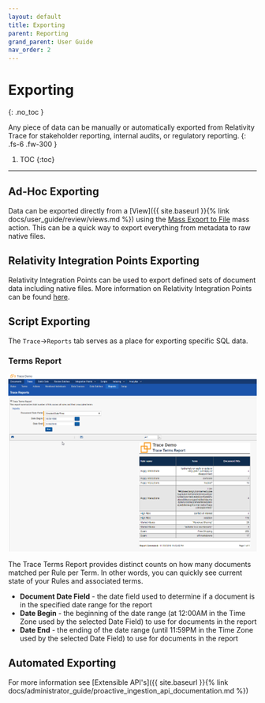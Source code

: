 ```yaml
---
layout: default
title: Exporting
parent: Reporting
grand_parent: User Guide
nav_order: 2
---
```


# Exporting
{: .no_toc }

Any piece of data can be manually or automatically exported from Relativity Trace for stakeholder reporting, internal audits, or regulatory reporting.
{: .fs-6 .fw-300 }

1. TOC
{:toc}

---

## Ad-Hoc Exporting
Data can be exported directly from a [View]({{ site.baseurl }}{% link docs/user_guide/review/views.md %}) using the [Mass Export to File](https://help.relativity.com/RelativityOne/Content/Relativity/Mass_operations/Mass_export_to_file.htm) mass action. This can be a quick way to export everything from metadata to raw native files. 

## Relativity Integration Points Exporting
Relativity Integration Points can be used to export defined sets of document data including native files. More information on Relativity Integration Points can be found [here](https://help.relativity.com/RelativityOne/Content/Relativity/Relativity_Integration_Points/Exporting_data_through_Integration_Points.htm).

## Script Exporting
The `Trace`->`Reports` tab serves as a place for exporting specific SQL data.

### Terms Report
![](media/exporting/316284f452e265e8db7521909b4c00b0.png)

The Trace Terms Report provides distinct counts on how many documents matched per Rule per Term. In other words, you can quickly see current state of your Rules and associated terms.

- **Document Date Field** - the date field used to determine if a document is in the specified date range for the report
- **Date Begin** - the beginning of the date range (at 12:00AM in the Time Zone used by the selected Date Field) to use for documents in the report
- **Date End** - the ending of the date range (until 11:59PM in the Time Zone used by the selected Date Field) to use for documents in the report

## Automated Exporting
For more information see [Extensible API's]({{ site.baseurl }}{% link docs/administrator_guide/proactive_ingestion_api_documentation.md %})


